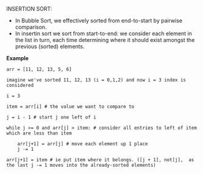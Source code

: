 INSERTION SORT:

- In Bubble Sort, we effectively sorted from end-to-start by pairwise comparison.
- In insertin sort we sort from start-to-end: we consider each element in the list in turn, each time determining where it should exist amongst the previous (sorted) elements.



**Example**
```
arr = [11, 12, 13, 5, 6] 

imagine we've sorted 11, 12, 13 (i = 0,1,2) and now i = 3 index is considered

i = 3 

item = arr[i] # the value we want to compare to

j = i - 1 # start j one left of i

while j >= 0 and arr[j] > item: # consider all entries to left of item which are less than item
    
    arr[j+1] = arr[j] # move each element up 1 place
    j -= 1
    
arr[j+1] = item # ie put item where it belongs. ([j + 1], not[j],  as the last j -= 1 moves into the already-sorted elements)
```
